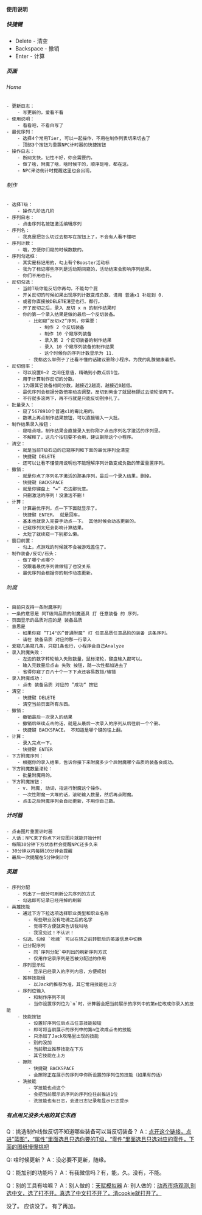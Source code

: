 #### 使用说明

##### 快捷键
- Delete - 清空
- Backspace - 撤销
- Enter - 计算

##### 页面
###### Home 
    - 更新日志：        
        - 写更新的，爱看不看
    - 使用说明：        
        - 看看吧，不看白写了
    - 最优序列：        
        - 选择4个常用Tier, 可以一起操作，不用在制作列表切来切去了
        - 顶部3个按钮为重置NPC计时器的快捷按钮
    - 操作日志：        
        - 断网太快，记性不好，你会需要的。
        - 做了啥，附魔了啥，啥时候干的，顺序是啥，都在这。
        - NPC来访倒计时提醒这里也会出现。
###### 制作
    - 选择T级：         
        - 操作几阶选几阶
    - 序列日志：        
        - 点击序列名按钮激活编辑序列
    - 序列名：          
        - 我真是把怎么切过去都写在按钮上了，不会有人看不懂吧
    - 序列计数：       
        - 哦，方便你们窥的时候数数的。
    - 序列勾选框：      
        - 其实是标记用的，勾上有个Booster活动标
        - 我为了标记哪些序列是活动期间窥的，活动结束会影响序列结果。
        - 你们不用也行。
    - 反切勾选：        
        - 当前T级你能反切你再勾，不能勾个屁
        - 开关反切的时候如果出现序列计数变成负数，请用 普通x1 补足到 0.
        - 或者你直接按DELETE清空也行。都行。
        - 开了反切之后，录入 反切 x n 的制作结果时
        - 你的第一个录入结果是做的最后一个反切装备。
            - 比如窥”反切x2“序列，你需要：
                - 制作 2 个反切装备
                - 制作 10 个窥序列装备
                - 录入第 2 个反切装备的制作结果
                - 录入 10 个窥序列装备的制作结果
                - 这个时候你的序列计数显示为 11.
            - 我都这么举例子了还看不懂的话建议删除小程序。为我的乳腺健康着想。
    - 反切倍率：          
        - 可以设置0~2 之间任意值，精确到小数点后1位。
        - 用于计算制作反切的分数。
        - 1为跟其它装备相同分数，越接近2越高，越接近0越低。
        - 最优序列会根据分数倍率动态调整，反切到紫金了就鼠标挪过去滚轮滚两下。
        - 不行就多滚两下，再不行就是只能反切别挣扎了。
    - 批量录入：
        - 窥了5678910个普通x1的霉比用的。
        - 数填上再点制作结果按钮，可以直接输入一大批。
    - 制作结果录入按钮：
        - 窥啥点啥，制作结果会直接录入到你刚才点击序列名字激活的序列里。
        - 不解释了，这几个按钮要不会用，建议删除这个小程序。
    - 清空：
        - 就是当前T级右边的已窥序列和下面的最优序列全清空
        - 快捷键 DELETE
        - 还可以让看不懂使用说明也不能理解序列计数变成负数的笨蛋重置序列。
    - 撤销：
        - 就是你点了序列名字激活的那条序列，最后一个录入结果，删掉。
        - 快捷键 BACKSPACE
        - 就是你键盘上 “=” 右边那玩意。
        - 只删激活的序列！没激活不删！
    - 计算：
        - 计算最优序列，点一下下面就显示了。
        - 快捷键 ENTER， 就是回车。
        - 基本也就录入完要手动点一下。 其他时候会动态更新的。
        - 已窥序列太短会影响计算结果。
        - 太短了就续窥一下别那么懒。
    - 窗口前置：
        - 勾上，点游戏的时候就不会被游戏盖住了。
    - 制作装备/反切/石头：
        - 做了哪个点哪个
        - 没跟着最优序列做做错了也没关系
        - 最优序列会根据你的制作动态更新。
###### 附魔
    - 目前只支持一条附魔序列
    - 一条的意思是 同T级同品质的附魔道具 打 任意装备 的 序列。
    - 页面显示的品质对应的是 装备品质
    - 意思是 
        - 如果你窥 “T14"的”普通附魔“ 打 任意品质任意品阶的装备 这条序列。
        - 请在 装备品质 对应的那一行录入
    - 爱窥几条窥几条，只窥1条也行，小程序会自己Analyze
    - 录入附魔失败：
        - 左边的数字转轮输入失败数量，鼠标滚轮，键盘输入都可以。
        - 输入完数量后点击 失败 按钮，就一次性都加进去了
        - 省得你窥了百八十个一下下点还容易数错/输错
    - 录入附魔成功：
        - 点击 装备品质 对应的 ”成功“ 按钮
    - 清空：
        - 快捷键 DELETE
        - 清空当前页面所有东西。
    - 撤销：
        - 撤销最后一次录入的结果
        - 撤销后继续点击的话，就是从最后一次录入的序列从后往前一个个删。
        - 快捷键 BACKSPACE。 不知道是哪个键的往上翻。
    - 计算：
        - 录入完点一下。
        - 快捷键 ENTER
    - 下方附魔序列：
        - 根据你的录入结果，告诉你接下来附魔多少个后附魔哪个品质的装备会成功。
    - 下方附魔数量滚轮：
        - 批量附魔用的。
    - 下方附魔按钮：
        - v. 附魔, 动词，指进行附魔这个操作。
        - 一次性附魔一大堆的话，滚轮输入数量，然后再点附魔。
        - 点击之后附魔序列会自动更新，不用你自己数。
##### 计时器
    - 点击图片重置计时器
    - 人话：NPC来了你点下对应图片就能开始计时
    - 每隔30分钟下方状态栏会提醒NPC还多久来
    - 30分钟以内每隔10分钟会提醒
    - 最后一次提醒在5分钟倒计时

##### 英雄
    - 序列分配
        - 列出了一部分可刷新公共序列的方式
        - 勾选即可记录已经用掉的刷新
    - 英雄技能
        - 通过下方下拉选项选择职业类型和职业名称
            - 有些职业没有吃魂之后的名字
            - 觉得不方便就来告诉我叫啥
            - 我没见过！不认识！
        - 勾选、勾掉 `吃魂` 可以在转之前转职后的英雄信息中切换
        - 已分配序列 
            - 同`序列分配`中列出的刷新序列方式
            - 仅用作记录序列是否被分配过的作用
        - 序列显示栏
            - 显示已经录入的序列内容，方便规划
        - 推荐技能组
            - 以Jack的推荐为准，其它常用技能在上方
        - 序列位输入
            - 和制作序列不同
            - 当你设置序列位为`n`时，计算器会把当前展示的序列中的第n位改成你录入的技能
        - 技能按钮
            - 设置好序列位后点击任意技能按钮
            - 即可将当前展示的序列中的第n位改成点击的技能
            - 只添加了Jack攻略里出现的技能
            - 别的没加
            - 当前职业推荐技能在下方
            - 其它技能在上方
        - 擦除
            - 快捷键 BACKSPACE
            - 会擦除正在展示的序列中你所设置的序列位的技能（如果有的话）
        - 洗技能
            - 学技能也点这个
            - 会把当前展示的序列的序列位往前推进1位
            - 洗技能也有日志，会进日志记录和显示日志提示

##### 有点用又没多大用的其它东西

Q：挑选制作线做反切不知道哪些装备可以当反切装备？
A：[点开这个链接，点进”蓝图“，“属性”里面选且只选你要的T级，“零件”里面选且只选对应的零件，下面的图纸慢慢挑吧](https://note-titans.fly.dev/blueprints)

Q: 啥时候更新？
A：没必要不更新，随缘。

Q：能加别的功能吗？
A：有我微信吗？有，能，久。没有，不能。

Q：别的工具有啥嘛？
A：别人做的：[天赋模拟器](https://st.ilod.org/skilltree.html)
A: 别人做的：[动态市场观测,别选中文，选了打不开。真选了中文打不开了，清cookie就打开了。](https://smartytitans.com/)

没了。
应该没了。
有了再加。